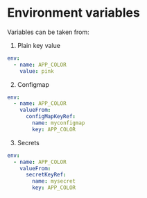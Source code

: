 # Environment variables

Variables can be taken from:
1. Plain key value
```yaml
env:
  - name: APP_COLOR
    value: pink
```
2. Configmap
```yaml
env:
  - name: APP_COLOR
    valueFrom:
      configMapKeyRef: 
        name: myconfigmap
        key: APP_COLOR
```
3. Secrets
```yaml
env:
  - name: APP_COLOR
    valueFrom:
      secretKeyRef: 
        name: mysecret
        key: APP_COLOR
```
